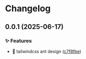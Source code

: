 # Changelog

## 0.0.1 (2025-06-17)

### ✨ Features

* 🎉 tailwindcss ant design ([c7f8fbe](https://github.com/985563349/tailwindcss-ant-design/commit/c7f8fbeb0e47119420a357541debff1c2330afdb))

